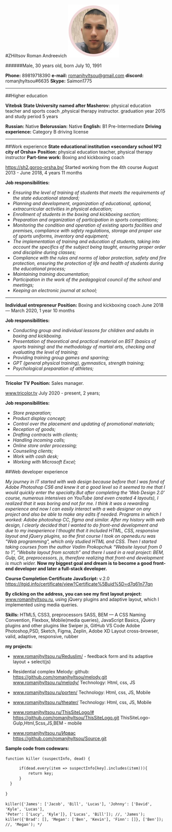 #ZHiltsov Roman Andreevich 
![Фото](photo.jpeg)

######Male, 30 years old, born July 10, 1991

**Phone:** 89819718390
**e-mail:** romanjhyltsou@gmail.com
**discord:** romanjhyltsou#6635
**Skype:** Saimon1775

---
##Higher education

**Vitebsk State University named after Masherov:** physical education teacher and sports coach ,physical therapy instructor. graduation year 2015 and study period 5 years

**Russian:** Native
**Belorussian:** Native
**English:** B1 Pre-Intermediate
**Driving experience:** Category B driving license

---
##Work experience
**State educational institution «secondary school №2 city ​​of Orsha»**
**Position:** physical education teacher, physical therapy instructor
**Part-time work:** Boxing and kickboxing coach 

https://sh2.goroo-orsha.by/
Started working from the 4th course
August 2013 - June 2018, 4 years 11 months

**Job responsibilities:**
* *Ensuring the level of training of students that meets the requirements of the state educational standard;*
* *Planning and development, organization of educational, optional, extracurricular activities in physical education;*
* *Enrollment of students in the boxing and kickboxing section;*
* *Preparation and organization of participation in sports competitions;*
* *Monitoring the condition and operation of existing sports facilities and premises, compliance with safety regulations, storage and proper use of sports uniforms, inventory and equipment;*
* *The implementation of training and education of students, taking into account the specifics of the subject being taught, ensuring proper order and discipline during classes;*
* *Compliance with the rules and norms of labor protection, safety and fire protection, ensuring the protection of life and health of students during the educational process;*
* *Maintaining training documentation;*
* *Participation in the work of the pedagogical council of the school and meetings;*
* *Keeping an electronic journal at school;*

---

**Individual entrepreneur**
**Position:** Boxing and kickboxing coach
June 2018 — March 2020, 1 year 10 months

**Job responsibilities:**
* *Conducting group and individual lessons for children and adults in boxing and kickboxing.*
* *Presentation of theoretical and practical material on BST (basics of sports training) and the methodology of martial arts, checking and evaluating the level of training;*
* *Providing training group games and sparring;*
* *GPT (general physical training), gymnastics, strength training;*
* *Psychological preparation of athletes;*

---

**Tricolor TV**
**Position:** Sales manager.

www.tricolor.tv
July 2020 - present, 2 years;

**Job responsibilities:**
* *Store preparation;*
* *Product display concept;*
* *Control over the placement and updating of promotional materials;*
* *Reception of goods;*
* *Drafting contracts with clients;*
* *Handling incoming calls;*
* *Online store order processing;*
* *Counseling clients;*
* *Work with cash desk;*
* *Working with Microsoft Excel;*


##Web developer experience 

*My journey in IT started with web design
because before that I was fond of Adobe Photoshop CS6 and knew it at a good level so it seemed to me that I would quickly enter the specialty.But after completing the 'Web Design 2.0' course, numerous intensives on YouTube (and even created 4 layouts), I realized that it was boring and not for me.
I think it was a rewarding experience and now I can easily interact with a web designer on any project and also be able to make any edits if needed.
Programs in which I worked: Adobe photoshop CC, figma and similar.
After my history with web design, I clearly decided that I wanted to do front-end development and due to my inexperience I thought that it included HTML, CSS, responsive layout and jQuery plugins, so the first course I took on openedu.ru was "Web programming", which only studied HTML and CSS. Then I started taking courses from the author Vadim Prokopchuk “Website layout from 0 to 1”, “Website layout from scratch” and there I used in a real project: BEM, Gulp, Git, preprocessors, js, therefore realizing that front-end development is much wider.* 
**Now my biggest goal and dream is to become a good front-end developer and later a full-stack developer.**

**Course Completion Certificate JavaScript:** v.2.0 https://itgid.info/certificate/view?Certificate%5Buid%5D=d7q61n77qn

**By clicking on the address, you can see my first layout project:** www.romanjhyltsou.ru, 
using jQuery plugins and adaptive layout, which I implemented using media queries.

**Skills:**
HTML5, CSS3,
preprocessors SASS, BEM — A CSS Naming Convention, Flexbox,
Mobile(media queries),
JavaScript Basics, jQuery plugins and other plugins like Swiper js,
GitHub
VS Code
Adobe Photoshop,PSD, Sketch, Figma, Zeplin, Adobe XD
Layout cross-browser, valid, adaptive, responsive, rubber

**my projects:**
* www.romanjhyltsou.ru/Reduslim/ - feedback form and its adaptive layout + select(js)

* Residential complex Melody:
github: https://github.com/romanjhyltsou/melody.git
www.romanjhyltsou.ru/melody/
Technology: Html, css, JS


* www.romanjhyltsou.ru/porten/
Technology: Html, css, JS, Mobile


* www.romanjhyltsou.ru/theater/
Technology: Html, css, JS, Mobile

* www.romanjhyltsou.ru/ThisSiteLogo/#
https://github.com/romanjhyltsou/ThisSiteLogo.git
ThisSiteLogo- Gulp,Html,Scss,JS,BEM - mobile


* www.romanjhyltsou.ru/Ирвас
https://github.com/romanjhyltsou/Source.git



**Sample code from codewars:**

 `function killer (suspectInfo, dead) { `
```for(let key in suspectInfo){
      if(dead.every(item => suspectInfo[key].includes(item))){
          return key;
      }
  }
  
}

killer({'James': ['Jacob', 'Bill', 'Lucas'], 'Johnny': ['David', 'Kyle', 'Lucas'],
'Peter': ['Lucy', 'Kyle']}, ['Lucas', 'Bill']); //, 'James');
killer({'Brad': [], 'Megan': ['Ben', 'Kevin'], 'Finn': []}, ['Ben']); //, 'Megan'); */
```


